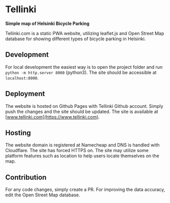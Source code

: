 # Tellinki
**Simple map of Helsinki Bicycle Parking**

Tellinki.com is a static PWA website, utilizing leaflet.js and Open Street Map database for showing different types of bicycle parking in Helsinki.

## Development

For local development the easiest way is to open the project folder and run `python -m http.server 8000` (python3). The site should be accessible at `localhost:8000`.

## Deployment

The website is hosted on Github Pages with Tellinki Github account. Simply push the changes and the site should be updated. The site is available at [www.tellinki.com](https://www.tellinki.com).

## Hosting

The website domain is registered at Namecheap and DNS is handled with Cloudflare. The site has forced HTTPS on. The site may utilize some platform features such as location to help users locate themselves on the map.

## Contribution

For any code changes, simply create a PR. For improving the data accuracy, edit the Open Street Map database.